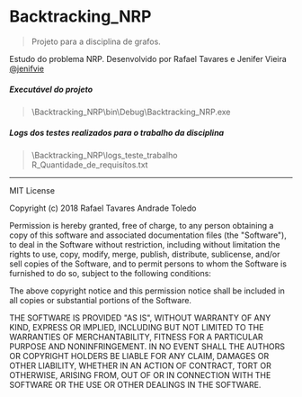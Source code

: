 # Backtracking_NRP
> Projeto para a disciplina de grafos. 

Estudo do problema NRP. Desenvolvido por Rafael Tavares e Jenifer Vieira [@jenifvie](https://github.com/jenifvie)

##### Executável do projeto 
> \Backtracking_NRP\bin\Debug\Backtracking_NRP.exe

##### Logs dos testes realizados para o trabalho da disciplina 
> \Backtracking_NRP\logs_teste_trabalho R_Quantidade_de_requisítos.txt

----

MIT License

Copyright (c) 2018 Rafael Tavares Andrade Toledo

Permission is hereby granted, free of charge, to any person obtaining a copy
of this software and associated documentation files (the "Software"), to deal
in the Software without restriction, including without limitation the rights
to use, copy, modify, merge, publish, distribute, sublicense, and/or sell
copies of the Software, and to permit persons to whom the Software is
furnished to do so, subject to the following conditions:

The above copyright notice and this permission notice shall be included in all
copies or substantial portions of the Software.

THE SOFTWARE IS PROVIDED "AS IS", WITHOUT WARRANTY OF ANY KIND, EXPRESS OR
IMPLIED, INCLUDING BUT NOT LIMITED TO THE WARRANTIES OF MERCHANTABILITY,
FITNESS FOR A PARTICULAR PURPOSE AND NONINFRINGEMENT. IN NO EVENT SHALL THE
AUTHORS OR COPYRIGHT HOLDERS BE LIABLE FOR ANY CLAIM, DAMAGES OR OTHER
LIABILITY, WHETHER IN AN ACTION OF CONTRACT, TORT OR OTHERWISE, ARISING FROM,
OUT OF OR IN CONNECTION WITH THE SOFTWARE OR THE USE OR OTHER DEALINGS IN THE
SOFTWARE.
